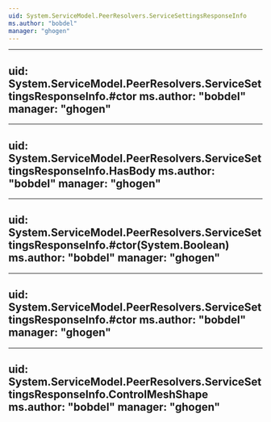 ```yaml
---
uid: System.ServiceModel.PeerResolvers.ServiceSettingsResponseInfo
ms.author: "bobdel"
manager: "ghogen"
---
```


---
uid: System.ServiceModel.PeerResolvers.ServiceSettingsResponseInfo.#ctor
ms.author: "bobdel"
manager: "ghogen"
---

---
uid: System.ServiceModel.PeerResolvers.ServiceSettingsResponseInfo.HasBody
ms.author: "bobdel"
manager: "ghogen"
---

---
uid: System.ServiceModel.PeerResolvers.ServiceSettingsResponseInfo.#ctor(System.Boolean)
ms.author: "bobdel"
manager: "ghogen"
---

---
uid: System.ServiceModel.PeerResolvers.ServiceSettingsResponseInfo.#ctor
ms.author: "bobdel"
manager: "ghogen"
---

---
uid: System.ServiceModel.PeerResolvers.ServiceSettingsResponseInfo.ControlMeshShape
ms.author: "bobdel"
manager: "ghogen"
---
